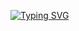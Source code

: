 [![Typing SVG](https://readme-typing-svg.demolab.com?font=Fira+Code&pause=1000&color=DF62F7&width=435&lines=Projeto+de+Automa%C3%A7%C3%A3o+CEP+Correios)](https://git.io/typing-svg)

